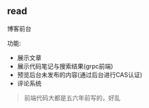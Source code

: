 ## read

博客前台

功能:

- 展示文章
- 展示代码笔记与搜索结果(grpc前端)
- 预览后台未发布的内容(通过后台进行CAS认证)
- 评论系统

> 前端代码大都是五六年前写的，好乱

